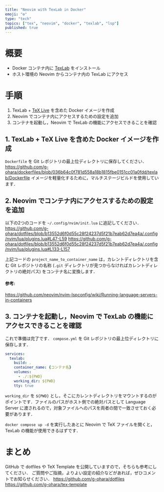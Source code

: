 ```yaml
---
title: "Neovim with TexLab in Docker"
emoji: "⚙️"
type: "tech"
topics: ["tex", "neovim", "docker", "texlab", "lsp"]
published: true
---
```


# 概要
- Docker コンテナ内に [TexLab](https://github.com/latex-lsp/texlab) をインストール
- ホスト環境の Neovim からコンテナ内の TexLab にアクセス

# 手順
1. TexLab + [TeX Live](https://tug.org/texlive/) を含めた Docker イメージを作成
1. Neovim でコンテナ内にアクセスするための設定を追加
1. コンテナを起動し，Neovim で TexLab の機能にアクセスできることを確認

## 1. TexLab + TeX Live を含めた Docker イメージを作成
`Dockerfile` を Git レポジトリの最上位ディレクトリに保存してください．
https://github.com/g-ohara/dockerfiles/blob/036b64c0f781d558a18b1815fbe0151cc01a0fdd/texlab/Dockerfile
イメージを軽量化するために，マルチステージビルドを使用しています．

## 2. Neovim でコンテナ内にアクセスするための設定を追加
以下の2つのコードを ```~/.config/nvim/init.lua``` に追記してください．
https://github.com/g-ohara/dotfiles/blob/b13552d6f0d55c28f24237d5f21b7eab62d7ea4a/.config/nvim/lua/plugins.lua#L47-L59
https://github.com/g-ohara/dotfiles/blob/b13552d6f0d55c28f24237d5f21b7eab62d7ea4a/.config/nvim/lua/plugins.lua#L133-L157

上記コードの ```project_name_to_container_name``` は，カレントディレクトリを含む Git レポジトリの名称 (```.git``` ディレクトリが見つからなければカレントディレクトリの絶対パス) をコンテナ名に変換します．

#### 参考:
https://github.com/neovim/nvim-lspconfig/wiki/Running-language-servers-in-containers

## 3. コンテナを起動し，Neovim で TexLab の機能にアクセスできることを確認
これで準備は完了です．
```compose.yml``` を Git レポジトリの最上位ディレクトリに保存します．
```yaml:compose.yml
services:
  texlab:
    build: .
    container_name: {コンテナ名}
    volumes:
      - ./:${PWD}
    working_dir: ${PWD}
    tty: true
```

`working_dir` を `${PWD}` とし，そこにカレントディレクトリをマウントするのがポイントです．ファイルのパスがホスト側での絶対パスとして Language Server に渡されるので，対象ファイルへのパスを両者の間で一致させておく必要があります．

```docker compose up -d``` を実行したあとに Neovim で TeX ファイルを開くと， TexLab の機能が使用できるはずです．

# まとめ
GitHub で dotfiles や TeX Template を公開していますので，そちらも参考にしてください．
ご質問やご指摘，よりよい設定の紹介などがあれば，ぜひコメントでお知らせください．
https://github.com/g-ohara/dotfiles
https://github.com/g-ohara/tex-template
